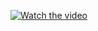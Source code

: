 [![Watch the video](https://img.youtube.com/vi/EAAZN8oZY2s/maxresdefault.jpg)](https://youtu.be/EAAZN8oZY2s)